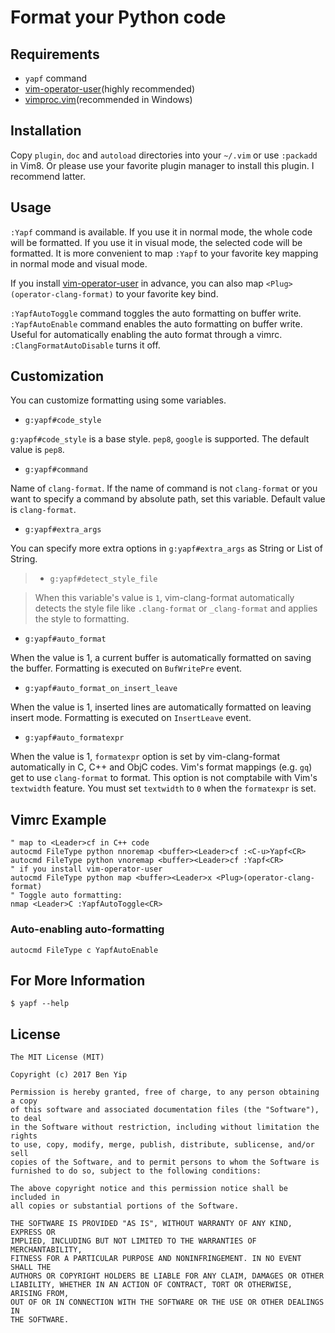 Format your Python code
=======================================

## Requirements

- `yapf` command
- [vim-operator-user](https://github.com/kana/vim-operator-user)(highly recommended)
- [vimproc.vim](https://github.com/Shougo/vimproc.vim)(recommended in Windows)

## Installation

Copy `plugin`, `doc` and `autoload` directories into your `~/.vim` or use `:packadd` in Vim8. Or please use your favorite plugin manager to install this plugin. I recommend latter.

## Usage

`:Yapf` command is available.
If you use it in normal mode, the whole code will be formatted. If you use it in visual mode, the selected code will be formatted.
It is more convenient to map `:Yapf` to your favorite key mapping in normal mode and visual mode.

If you install [vim-operator-user](https://github.com/kana/vim-operator-user) in advance, you can also map `<Plug>(operator-clang-format)` to your favorite key bind.

`:YapfAutoToggle` command toggles the auto formatting on buffer write.
`:YapfAutoEnable` command enables the auto formatting on buffer write. Useful for automatically enabling the auto format through a vimrc. `:ClangFormatAutoDisable` turns it off.

## Customization

You can customize formatting using some variables.

- `g:yapf#code_style`

`g:yapf#code_style` is a base style.
`pep8`, `google` is supported.
The default value is `pep8`.

- `g:yapf#command`

Name of `clang-format`. If the name of command is not `clang-format`
or you want to specify a command by absolute path, set this variable.
Default value is `clang-format`.

- `g:yapf#extra_args`

You can specify more extra options in `g:yapf#extra_args` as String or List of String.

> - `g:yapf#detect_style_file`

> When this variable's value is `1`, vim-clang-format automatically detects the style file like
> `.clang-format` or `_clang-format` and applies the style to formatting.

- `g:yapf#auto_format`

When the value is 1, a current buffer is automatically formatted on saving the buffer.
Formatting is executed on `BufWritePre` event.

- `g:yapf#auto_format_on_insert_leave`

When the value is 1, inserted lines are automatically formatted on leaving insert mode.
Formatting is executed on `InsertLeave` event.

- `g:yapf#auto_formatexpr`

When the value is 1, `formatexpr` option is set by vim-clang-format automatically in C, C++ and ObjC codes.
Vim's format mappings (e.g. `gq`) get to use `clang-format` to format. This
option is not comptabile with Vim's `textwidth` feature. You must set
`textwidth` to `0` when the `formatexpr` is set.

## Vimrc Example

```vim
" map to <Leader>cf in C++ code
autocmd FileType python nnoremap <buffer><Leader>cf :<C-u>Yapf<CR>
autocmd FileType python vnoremap <buffer><Leader>cf :Yapf<CR>
" if you install vim-operator-user
autocmd FileType python map <buffer><Leader>x <Plug>(operator-clang-format)
" Toggle auto formatting:
nmap <Leader>C :YapfAutoToggle<CR>
```

### Auto-enabling auto-formatting

```vim
autocmd FileType c YapfAutoEnable
```

## For More Information

```
$ yapf --help
```

## License

    The MIT License (MIT)

    Copyright (c) 2017 Ben Yip

    Permission is hereby granted, free of charge, to any person obtaining a copy
    of this software and associated documentation files (the "Software"), to deal
    in the Software without restriction, including without limitation the rights
    to use, copy, modify, merge, publish, distribute, sublicense, and/or sell
    copies of the Software, and to permit persons to whom the Software is
    furnished to do so, subject to the following conditions:

    The above copyright notice and this permission notice shall be included in
    all copies or substantial portions of the Software.

    THE SOFTWARE IS PROVIDED "AS IS", WITHOUT WARRANTY OF ANY KIND, EXPRESS OR
    IMPLIED, INCLUDING BUT NOT LIMITED TO THE WARRANTIES OF MERCHANTABILITY,
    FITNESS FOR A PARTICULAR PURPOSE AND NONINFRINGEMENT. IN NO EVENT SHALL THE
    AUTHORS OR COPYRIGHT HOLDERS BE LIABLE FOR ANY CLAIM, DAMAGES OR OTHER
    LIABILITY, WHETHER IN AN ACTION OF CONTRACT, TORT OR OTHERWISE, ARISING FROM,
    OUT OF OR IN CONNECTION WITH THE SOFTWARE OR THE USE OR OTHER DEALINGS IN
    THE SOFTWARE.
